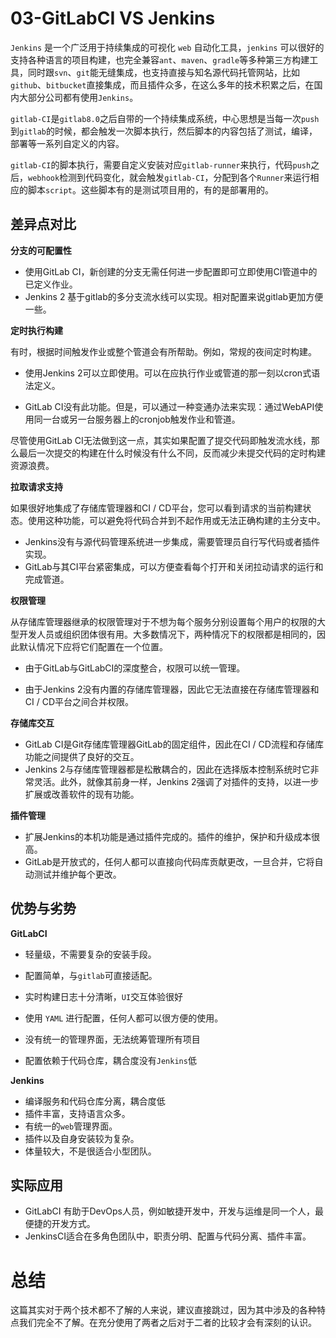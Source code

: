 # 03-GitLabCI VS Jenkins

`Jenkins` 是一个广泛用于持续集成的可视化 `web` 自动化工具，`jenkins` 可以很好的支持各种语言的项目构建，也完全兼容`ant`、`maven`、`gradle`等多种第三方构建工具，同时跟`svn`、`git`能无缝集成，也支持直接与知名源代码托管网站，比如`github`、`bitbucket`直接集成，而且插件众多，在这么多年的技术积累之后，在国内大部分公司都有使用`Jenkins`。

`gitlab-CI`是`gitlab8.0`之后自带的一个持续集成系统，中心思想是当每一次`push`到`gitlab`的时候，都会触发一次脚本执行，然后脚本的内容包括了测试，编译，部署等一系列自定义的内容。

`gitlab-CI`的脚本执行，需要自定义安装对应`gitlab-runner`来执行，代码`push`之后，`webhook`检测到代码变化，就会触发`gitlab-CI`，分配到各个`Runner`来运行相应的脚本`script`。这些脚本有的是测试项目用的，有的是部署用的。

## 差异点对比

**分支的可配置性**

- 使用GitLab CI，新创建的分支无需任何进一步配置即可立即使用CI管道中的已定义作业。
- Jenkins 2 基于gitlab的多分支流水线可以实现。相对配置来说gitlab更加方便一些。

**定时执行构建**

有时，根据时间触发作业或整个管道会有所帮助。例如，常规的夜间定时构建。

- 使用Jenkins 2可以立即使用。可以在应执行作业或管道的那一刻以cron式语法定义。

- GitLab CI没有此功能。但是，可以通过一种变通办法来实现：通过WebAPI使用同一台或另一台服务器上的cronjob触发作业和管道。


尽管使用GitLab CI无法做到这一点，其实如果配置了提交代码即触发流水线，那么最后一次提交的构建在什么时候没有什么不同，反而减少未提交代码的定时构建资源浪费。

**拉取请求支持**

如果很好地集成了存储库管理器和CI / CD平台，您可以看到请求的当前构建状态。使用这种功能，可以避免将代码合并到不起作用或无法正确构建的主分支中。

- Jenkins没有与源代码管理系统进一步集成，需要管理员自行写代码或者插件实现。
- GitLab与其CI平台紧密集成，可以方便查看每个打开和关闭拉动请求的运行和完成管道。

**权限管理**

从存储库管理器继承的权限管理对于不想为每个服务分别设置每个用户的权限的大型开发人员或组织团体很有用。大多数情况下，两种情况下的权限都是相同的，因此默认情况下应将它们配置在一个位置。

- 由于GitLab与GitLabCI的深度整合，权限可以统一管理。

- 由于Jenkins 2没有内置的存储库管理器，因此它无法直接在存储库管理器和CI / CD平台之间合并权限。

**存储库交互**

- GitLab CI是Git存储库管理器GitLab的固定组件，因此在CI / CD流程和存储库功能之间提供了良好的交互。
- Jenkins 2与存储库管理器都是松散耦合的，因此在选择版本控制系统时它非常灵活。此外，就像其前身一样，Jenkins 2强调了对插件的支持，以进一步扩展或改善软件的现有功能。

**插件管理**

- 扩展Jenkins的本机功能是通过插件完成的。插件的维护，保护和升级成本很高。
- GitLab是开放式的，任何人都可以直接向代码库贡献更改，一旦合并，它将自动测试并维护每个更改。

## 优势与劣势



**GitLabCI**

- 轻量级，不需要复杂的安装手段。
- 配置简单，与`gitlab`可直接适配。
- 实时构建日志十分清晰，`UI`交互体验很好
- 使用 `YAML` 进行配置，任何人都可以很方便的使用。

- 没有统一的管理界面，无法统筹管理所有项目
- 配置依赖于代码仓库，耦合度没有`Jenkins`低



**Jenkins**

- 编译服务和代码仓库分离，耦合度低
- 插件丰富，支持语言众多。
- 有统一的`web`管理界面。
- 插件以及自身安装较为复杂。
- 体量较大，不是很适合小型团队。



## 实际应用

- GitLabCI 有助于DevOps人员，例如敏捷开发中，开发与运维是同一个人，最便捷的开发方式。
- JenkinsCI适合在多角色团队中，职责分明、配置与代码分离、插件丰富。



# 总结

这篇其实对于两个技术都不了解的人来说，建议直接跳过，因为其中涉及的各种特点我们完全不了解。在充分使用了两者之后对于二者的比较才会有深刻的认识。